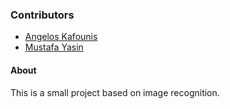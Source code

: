 ### Contributors
* [Angelos Kafounis](https://github.com/akafounis)
* [Mustafa Yasin](https://github.com/MustafaYasin)

#### About
This is a small project based on image recognition. 